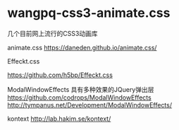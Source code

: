 # wangpq-css3-animate.css
几个目前网上流行的CSS3动画库


animate.css
https://daneden.github.io/animate.css/

Effeckt.css

https://github.com/h5bp/Effeckt.css

ModalWindowEffects
具有多种效果的JQuery弹出层
https://github.com/codrops/ModalWindowEffects
http://tympanus.net/Development/ModalWindowEffects/

kontext
http://lab.hakim.se/kontext/
